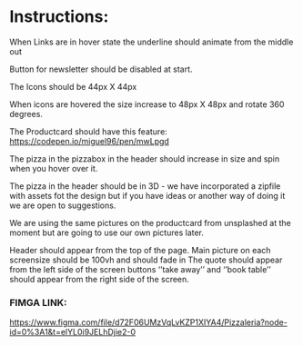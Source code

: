 
# Instructions:

When Links are in hover state the underline should animate from the middle out

Button for newsletter should be disabled at start.

The Icons should be 44px X 44px

When icons are hovered the size increase to 48px X 48px and rotate 360 degrees.

The Productcard should have this feature:
 https://codepen.io/miguel96/pen/mwLpgd

The pizza in the pizzabox in the header should increase in size and spin when you hover over it.

The pizza in the header should be in 3D - we have incorporated a zipfile with assets fot the design but if you have ideas or another way of doing it we are open to suggestions.

We are using the same pictures on the productcard from unsplashed at the moment but are going to use our own pictures later.

Header should appear from the top of the page.
Main picture on each screensize should be 100vh and should fade in
The quote should appear from the left side of the screen
buttons ‘’take away’’ and ‘’book table’’ should appear from the right side of the screen.

### FIMGA LINK:
https://www.figma.com/file/d72F06UMzVqLvKZP1XIYA4/Pizzaleria?node-id=0%3A1&t=elYL0i9JELhDjie2-0
